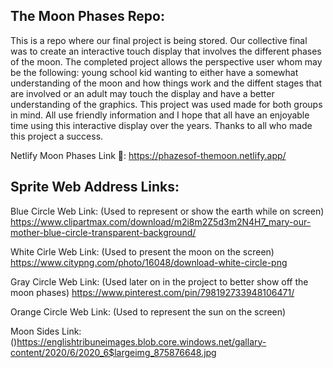 ## The Moon Phases Repo:

This is a repo where our final project is being stored. Our collective final was to create an interactive touch display that involves the different phases of the moon.
The completed project allows the perspective user whom may be the following: young school kid wanting to either have a somewhat understanding of the moon and how things work and the diffent stages that are involved or an adult may touch the display and have a better understanding of the graphics. This project was used made for both groups in mind. All use friendly information and I hope that all have an enjoyable time using this interactive display over the years. Thanks to all who made this project a success. 

Netlify Moon Phases Link 🔗: 
https://phazesof-themoon.netlify.app/

## Sprite Web Address Links: 

Blue Circle Web Link: (Used to represent or show the earth while on screen)
https://www.clipartmax.com/download/m2i8m2Z5d3m2N4H7_mary-our-mother-blue-circle-transparent-background/

White Cirle Web Link: (Used to present the moon on the screen)
https://www.citypng.com/photo/16048/download-white-circle-png 

Gray Circle Web Link: (Used later on in the project to better show off the moon phases)
https://www.pinterest.com/pin/798192733948106471/

Orange Circle Web Link: (Used to represent the sun on the screen)

Moon Sides Link: ()https://englishtribuneimages.blob.core.windows.net/gallary-content/2020/6/2020_6$largeimg_875876648.jpg 



